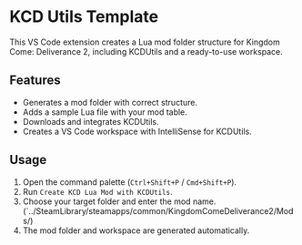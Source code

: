 # KCD Utils Template

This VS Code extension creates a Lua mod folder structure for Kingdom Come: Deliverance 2,
including KCDUtils and a ready-to-use workspace.

## Features

- Generates a mod folder with correct structure.
- Adds a sample Lua file with your mod table.
- Downloads and integrates KCDUtils.
- Creates a VS Code workspace with IntelliSense for KCDUtils.

## Usage

1. Open the command palette (`Ctrl+Shift+P` / `Cmd+Shift+P`).
2. Run `Create KCD Lua Mod with KCDUtils`.
3. Choose your target folder and enter the mod name. (`../SteamLibrary/steamapps/common/KingdomComeDeliverance2/Mods/)
4. The mod folder and workspace are generated automatically.
